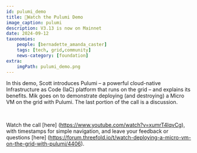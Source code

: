 ```yaml
---
id: pulumi_demo
title: 🍿Watch the Pulumi Demo
image_caption: pulumi
description: V3.13 is now on Mainnet 
date: 2024-09-12
taxonomies:
    people: [bernadette_amanda_caster]
    tags: [tech, grid,community]
    news-category: [foundation]
extra:
    imgPath: pulumi_demo.png
---
```


In this demo, Scott introduces Pulumi – a powerful cloud-native Infrastructure as Code (IaC) platform that runs on the grid – and explains its benefits. Mik goes on to demonstrate deploying (and destroying) a Micro VM on the grid with Pulumi. The last portion of the call is a discussion.

<br/>

Watch the call [here] (https://www.youtube.com/watch?v=xumrT4lqvCg), with timestamps for simple navigation, and leave your feedback or questions [here] (https://forum.threefold.io/t/watch-deploying-a-micro-vm-on-the-grid-with-pulumi/4406).